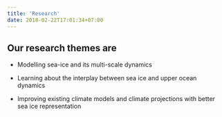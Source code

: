 ```yaml
---
title: 'Research'
date: 2018-02-22T17:01:34+07:00
---
```


## Our research themes are

* Modelling sea-ice and its multi-scale dynamics

* Learning about the interplay between sea ice and upper ocean dynamics

* Improving existing climate models and climate projections with better sea ice representation
